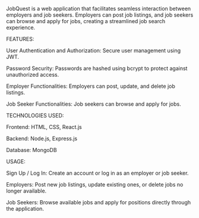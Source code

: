 JobQuest is a web application that facilitates seamless interaction between employers and job seekers. Employers can post job listings, and job seekers can browse and apply for jobs, creating a streamlined job search experience.


FEATURES:

User Authentication and Authorization: Secure user management using JWT.

Password Security: Passwords are hashed using bcrypt to protect against unauthorized access.

Employer Functionalities: Employers can post, update, and delete job listings.

Job Seeker Functionalities: Job seekers can browse and apply for jobs.




TECHNOLOGIES USED:

Frontend: HTML, CSS, React.js

Backend: Node.js, Express.js

Database: MongoDB



USAGE:

Sign Up / Log In: Create an account or log in as an employer or job seeker.

Employers: Post new job listings, update existing ones, or delete jobs no longer available.

Job Seekers: Browse available jobs and apply for positions directly through the application.
